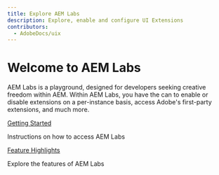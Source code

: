 ```yaml
---
title: Explore AEM Labs
description: Explore, enable and configure UI Extensions
contributors:
  - AdobeDocs/uix
---
```

# Welcome to AEM Labs
AEM Labs is a playground, designed for developers seeking creative freedom within AEM. Within AEM Labs, you have the can to enable or disable extensions on a per-instance basis, access Adobe's first-party extensions, and much more.

<DiscoverBlock slots="link, text"/>

[Getting Started](getting-started)

Instructions on how to access AEM Labs

<DiscoverBlock slots="link, text"/>

[Feature Highlights](feature-highlights)

Explore the features of AEM Labs
